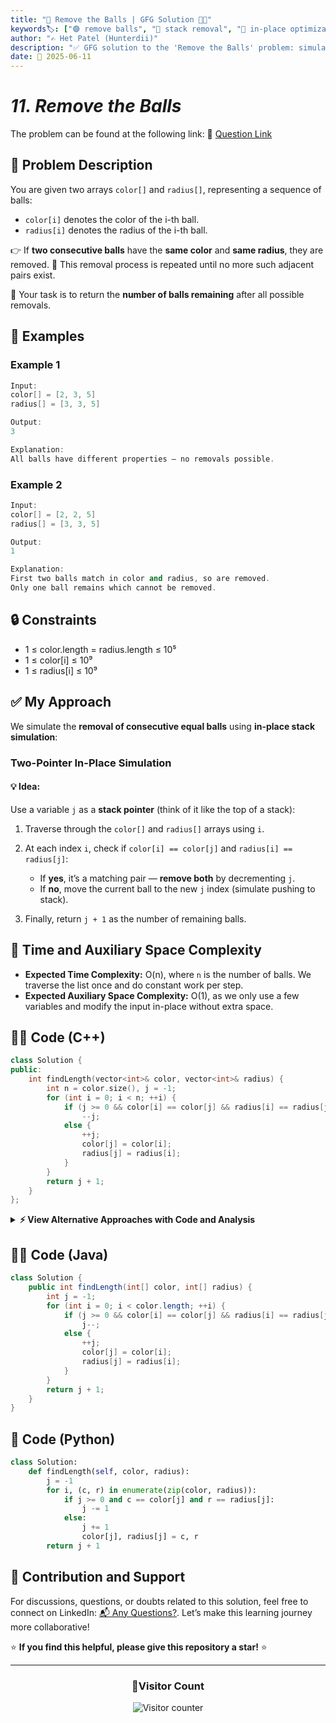 ```yaml
---
title: "🎯 Remove the Balls | GFG Solution 🔵🔴"
keywords🏷️: ["🟣 remove balls", "🧹 stack removal", "🧠 in-place optimization", "📘 GFG", "💥 duplicate removal", "🔁 repeated pair", "🧮 DSA", "🏁 competitive programming"]
author: "✍️ Het Patel (Hunterdii)"
description: "✅ GFG solution to the 'Remove the Balls' problem: simulate consecutive removal of matching balls using stack or in-place logic. 🚀"
date: 📅 2025-06-11
---
```


# *11. Remove the Balls*

The problem can be found at the following link: 🔗 [Question Link](https://www.geeksforgeeks.org/problems/remove-the-balls--170647/1)


## **🧩 Problem Description**

You are given two arrays `color[]` and `radius[]`, representing a sequence of balls:

* `color[i]` denotes the color of the i-th ball.
* `radius[i]` denotes the radius of the i-th ball.

👉 If **two consecutive balls** have the **same color** and **same radius**, they are removed.
🧹 This removal process is repeated until no more such adjacent pairs exist.

🧮 Your task is to return the **number of balls remaining** after all possible removals.


## **📘 Examples**

### Example 1

```cpp
Input:
color[] = [2, 3, 5]
radius[] = [3, 3, 5]

Output:
3

Explanation:
All balls have different properties — no removals possible.
```

### Example 2

```cpp
Input:
color[] = [2, 2, 5]
radius[] = [3, 3, 5]

Output:
1

Explanation:
First two balls match in color and radius, so are removed.
Only one ball remains which cannot be removed.
```


## **🔒 Constraints**

* 1 ≤ color.length = radius.length ≤ 10⁵
* 1 ≤ color\[i] ≤ 10⁹
* 1 ≤ radius\[i] ≤ 10⁹


## ✅ My Approach

We simulate the **removal of consecutive equal balls** using **in-place stack simulation**:

### **Two-Pointer In-Place Simulation**

#### 💡 Idea:

Use a variable `j` as a **stack pointer** (think of it like the top of a stack):

1. Traverse through the `color[]` and `radius[]` arrays using `i`.
2. At each index `i`, check if `color[i] == color[j]` and `radius[i] == radius[j]`:

   * If **yes**, it’s a matching pair — **remove both** by decrementing `j`.
   * If **no**, move the current ball to the new `j` index (simulate pushing to stack).
3. Finally, return `j + 1` as the number of remaining balls.


## 📝 Time and Auxiliary Space Complexity

* **Expected Time Complexity:** O(n), where `n` is the number of balls. We traverse the list once and do constant work per step.
* **Expected Auxiliary Space Complexity:** O(1), as we only use a few variables and modify the input in-place without extra space.


## **🧑‍💻 Code (C++)**

```cpp
class Solution {
public:
    int findLength(vector<int>& color, vector<int>& radius) {
        int n = color.size(), j = -1;
        for (int i = 0; i < n; ++i) {
            if (j >= 0 && color[i] == color[j] && radius[i] == radius[j])
                --j;
            else {
                ++j;
                color[j] = color[i];
                radius[j] = radius[i];
            }
        }
        return j + 1;
    }
};
```

<details>
<summary><b>⚡ View Alternative Approaches with Code and Analysis</b></summary>

## 📊 **2️⃣ Stack-Based Approach**

### 💡 Algorithm Steps:

1. Initialize a stack `st`.
2. For each index `i` from `0` to `n-1`:

   * If the stack is **not empty** and the `color[i] == color[st.top()]` **and** `radius[i] == radius[st.top()]`, pop the top of the stack.
   * Otherwise, push the index `i` into the stack.
3. Return the final size of the stack as the answer.

```cpp
class Solution {
public:
    int findLength(vector<int>& color, vector<int>& radius) {
        int n = color.size();
        stack<int> st;
        for (int i = 0; i < n; ++i) {
            if (!st.empty() && color[i] == color[st.top()] && radius[i] == radius[st.top()]) {
                st.pop();
            } else {
                st.push(i);
            }
        }
        return st.size();
    }
};
```

### 📝 **Complexity Analysis:**

* **Time:** ⏱️ O(n)
* **Space:** 💾 O(n) for stack

### ✅ **Pros:**

* Very intuitive — follows the direct simulation of the problem.
* Easy to debug and implement.

### ⚠️ **Cons:**

* Uses additional space for the stack (not in-place).


## 🆚 **🔍 Comparison of Approaches**

| 🚀 **Approach**             | ⏱️ **Time Complexity** | 💾 **Space Complexity** | ✅ **Pros**             | ⚠️ **Cons**            |
| --------------------------- | ---------------------- | ----------------------- | ---------------------- | ---------------------- |
| 🔲 **Stack**                | 🟢 O(n)                | 🟡 O(n)                 | Easy, clear logic      | Extra memory usage     |
| 🔳 **In-Place Two-Pointer** | 🟢 O(n)                | 🟢 O(1)                 | Memory-efficient, fast | Input gets overwritten |



### 🏆 **Best Choice Recommendation**

| 🎯 **Scenario**                  | 🎖️ **Recommended Approach** |
| -------------------------------- | ---------------------------- |
| ⚡ Large inputs, best performance | 🥇 **In-Place Two-Pointer**  |
| 🔍 Easy to write & maintain      | 🥈 **Stack**                 |

</details>

## **🧑‍💻 Code (Java)**

```java
class Solution {
    public int findLength(int[] color, int[] radius) {
        int j = -1;
        for (int i = 0; i < color.length; ++i) {
            if (j >= 0 && color[i] == color[j] && radius[i] == radius[j])
                j--;
            else {
                ++j;
                color[j] = color[i];
                radius[j] = radius[i];
            }
        }
        return j + 1;
    }
}
```

## **🐍 Code (Python)**

```python
class Solution:
    def findLength(self, color, radius):
        j = -1
        for i, (c, r) in enumerate(zip(color, radius)):
            if j >= 0 and c == color[j] and r == radius[j]:
                j -= 1
            else:
                j += 1
                color[j], radius[j] = c, r
        return j + 1
```

## 🧠 Contribution and Support

For discussions, questions, or doubts related to this solution, feel free to connect on LinkedIn: [📬 Any Questions?](https://www.linkedin.com/in/patel-hetkumar-sandipbhai-8b110525a/). Let’s make this learning journey more collaborative!

⭐ **If you find this helpful, please give this repository a star!** ⭐

---

<div align="center">
  <h3><b>📍Visitor Count</b></h3>
</div>

<p align="center">
  <img src="https://profile-counter.glitch.me/Hunterdii/count.svg" alt="Visitor counter" />
</p>
